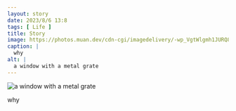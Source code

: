 ```yaml
---
layout: story
date: 2023/8/6 13:8
tags: [ Life ]
title: Story
image: https://photos.muan.dev/cdn-cgi/imagedelivery/-wp_VgtWlgmh1JURQ8t1mg/ef1600fe-9fba-4ccf-b447-f2098f86dd00/public
caption: |
  why
alt: |
  a window with a metal grate
---
```


![a window with a metal grate](https://photos.muan.dev/cdn-cgi/imagedelivery/-wp_VgtWlgmh1JURQ8t1mg/ef1600fe-9fba-4ccf-b447-f2098f86dd00/public)

why

